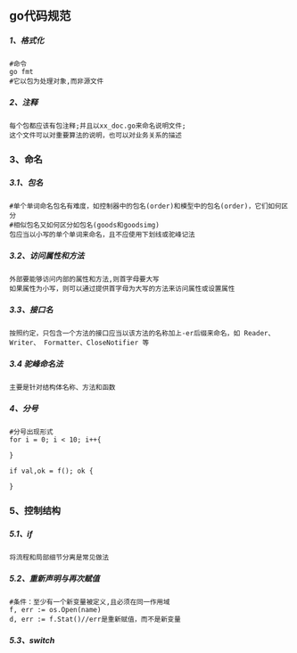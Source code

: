 go代码规范
-----
##### 1、格式化
```
#命令
go fmt
#它以包为处理对象,而非源文件
```
##### 2、注释
```
每个包都应该有包注释;并且以xx_doc.go来命名说明文件;
这个文件可以对重要算法的说明，也可以对业务关系的描述
```
### 3、命名
##### 3.1、包名
```
#单个单词命名包名有难度，如控制器中的包名(order)和模型中的包名(order)，它们如何区分
#相似包名又如何区分如包名(goods和goodsimg)
包应当以小写的单个单词来命名，且不应使用下划线或驼峰记法
```
##### 3.2、访问属性和方法
```
外部要能够访问内部的属性和方法,则首字母要大写
如果属性为小写，则可以通过提供首字母为大写的方法来访问属性或设置属性
```
##### 3.3、接口名
```
按照约定，只包含一个方法的接口应当以该方法的名称加上-er后缀来命名，如 Reader、Writer、 Formatter、CloseNotifier 等
```
##### 3.4 驼峰命名法
```
主要是针对结构体名称、方法和函数
```
##### 4、分号
```
#分号出现形式
for i = 0; i < 10; i++{

}

if val,ok = f(); ok {

}
```
### 5、控制结构
##### 5.1、if
```
将流程和局部细节分离是常见做法
```
##### 5.2、重新声明与再次赋值
```
#条件：至少有一个新变量被定义,且必须在同一作用域
f, err := os.Open(name)
d, err := f.Stat()//err是重新赋值，而不是新变量
```
##### 5.3、switch

